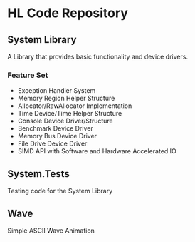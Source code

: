 # HL Code Repository

## System Library
A Library that provides basic functionality and device drivers.

### Feature Set
- Exception Handler System
- Memory Region Helper Structure
- Allocator/RawAllocator Implementation
- Time Device/Time Helper Structure
- Console Device Driver/Structure
- Benchmark Device Driver
- Memory Bus Device Driver
- File Drive Device Driver
- SIMD API with Software and Hardware Accelerated IO

## System.Tests
Testing code for the System Library

## Wave
Simple ASCII Wave Animation